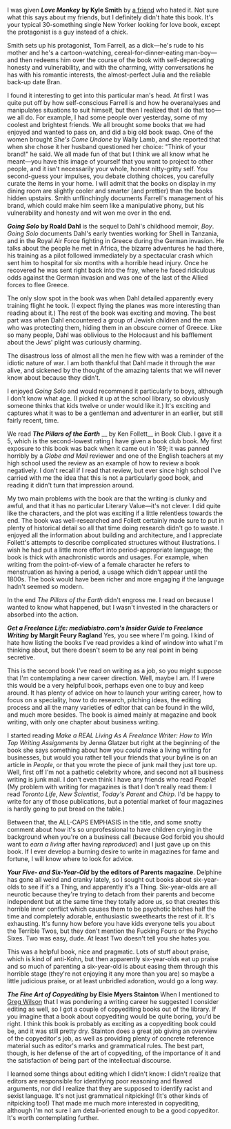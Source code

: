 <!--
.. title: April and May Books
.. date: 2009-05-17 23:21:30
.. author: Amy Brown
-->

I was given ***Love Monkey*** __by Kyle Smith__ by 
[a friend](http://inquisiturient.blogspot.com/2009/03/march-2009-books-and-movies.html) who hated it. Not sure what this says about my
friends, but I definitely didn't hate this book. It's
your typical 30-something single New Yorker looking for
love book, except the protagonist is a guy instead of
a chick. 

Smith sets up his protagonist, Tom Farrell, as 
a dick&mdash;he's rude to his mother and he's a cartoon-watching,
cereal-for-dinner-eating 
man-boy&mdash;and then redeems him over the course of the book
with self-deprecating honesty and vulnerability,
and with the charming, witty conversations he has with his 
romantic interests, the almost-perfect Julia and the
reliable back-up date Bran.

I found it interesting to get into this
particular man's head. At first I was quite put off by
how self-conscious Farrell is and how he overanalyses
and manipulates situations to suit himself, but then
I realized that I do that too&mdash;we all do.
For example, I had some people over
yesterday, some of my coolest and brightest friends.
We all brought some books that we had enjoyed and
wanted to pass on, and did a big old book swap. One
of the women brought *She's Come Undone* by Wally
Lamb, and she reported that when she chose it her
husband questioned her choice: "Think of your
brand!" he said. We all made fun of that but I 
think we all know what he meant&mdash;you have this
image of yourself that you want to project to other
people, and it
isn't necessarily your whole, honest nitty-gritty
self. You second-guess your impulses, you
debate clothing choices, you carefully curate the 
items in your home. I will admit that the books
on display in my dining room are slightly cooler
and smarter (and prettier) than the books hidden 
upstairs.  Smith unflinchingly documents Farrell's 
management of his brand, which could make him seem 
like a manipulative phony, but his vulnerability and
honesty and wit won me over in the end.  

***Going Solo*** __by Roald Dahl__ is the sequel to
Dahl's childhood memoir, *Boy*. *Going Solo* documents
Dahl's early twenties working for Shell in Tanzania, and in
the Royal Air Force fighting in Greece during
the German invasion. He talks about the people he met
in Africa, the bizarre adventures he had there, his
training as a pilot followed immediately by a
spectacular crash which sent him to hospital for
six months with a horrible head injury. Once he
recovered he was sent right back into the fray,
where he faced ridiculous odds against the German
invasion and was one of the last of the Allied forces
to flee Greece.

The only
slow spot in the book was when Dahl detailed apparently
every training flight he took. (I expect flying
the planes was more interesting than reading about
it.) The rest of the book was exciting and moving.
The best part was when Dahl encountered a
group of Jewish children and the man who was 
protecting them, hiding them in an obscure corner
of Greece. Like so many people, Dahl was oblivious
to the Holocaust and his bafflement about
the Jews' plight was curiously charming. 

The disastrous loss of almost all the men he flew with was 
a reminder of the idiotic nature of war. 
I am both thankful that Dahl made
it through the war alive, and sickened by the thought
of the amazing talents that we will never know about
because they didn't.

I enjoyed *Going Solo* and would recommend it particularly
to boys, although I don't know what age. (I picked it up
at the school library, so obviously someone thinks that kids
twelve or under would like it.) It's exciting
and captures what it was to be a gentleman and adventurer
in an earlier, but still fairly recent, time.

We read ***The Pillars of the Earth*** __ by Ken Follett__ in
Book Club. I gave it a 5, which is the second-lowest
rating I have given a book club book. My first exposure
to this book was back when it came out in '89; it was
panned horribly by a *Globe and Mail* reviewer and one
of the English teachers at my high school used the review
as an example of how to review a book negatively. I don't
recall if I read that review, but ever since high school
I've carried with me the idea that this is not a particularly
good book, and reading it didn't turn that impression around.

My two main problems with the book are that the writing is
clunky and awful, and that it has no particular Literary
Value&mdash;it's not clever. I did quite like
the characters, and the plot was exciting if a little
relentless towards the end. The book was 
well-researched and Follett certainly made sure to put
in plenty of historical detail so all that time doing research
didn't go to waste. I enjoyed all the information about
building and architecture, and I appreciate
Follett's attempts to describe complicated structures
without illustrations. I wish he had put a little more
effort into period-appropriate language; the book is 
thick with anachronistic words and usages. For
example, when writing from the point-of-view of a 
female character he refers to menstruation as having
a period, a usage which didn't appear until the 1800s.
The book would have been richer and more engaging
if the language hadn't seemed so modern.  

In the end *The Pillars of the Earth* didn't engross me.
I read on because I wanted to know what happened, but I
wasn't invested in the characters or absorbed into the 
action.

***Get a Freelance Life: mediabistro.com's Insider Guide to Freelance 
Writing*** __by Margit Feury Ragland__ Yes, you see where
I'm going. I kind of hate how listing the books I've
read provides a kind of window into what I'm thinking 
about, but there doesn't seem to be any real point in
being secretive. 

This is the second book I've read on writing as
a job, so you might suppose that I'm contemplating a
new career direction. Well, maybe I am. If I were this
would be a very helpful book, perhaps even one to buy
and keep around. It has plenty of advice on how to
launch your writing career, how to focus on a speciality,
how to do research, pitching ideas, the editing process
and all the many varieties of editor that can be found
in the wild, and much more besides. The book is aimed 
mainly at magazine and book writing, with only one chapter
about business writing.

I started reading *Make a REAL Living As A Freelance 
Writer: How to Win Top Writing Assignments* by Jenna Glatzer
but right at the beginning of the book she says something
about how you *could* make a living writing for businesses,
but would you rather tell your friends that your byline is
on an article in *People*, or that you wrote the piece of
junk mail they just tore up. Well, first off I'm not a
pathetic celebrity whore, and second not all business 
writing is junk mail. I don't even think I have any friends
who read *People*! (My problem with writing for magazines is
that I don't really read them: I read *Toronto Life*, 
*New Scientist*, *Today's Parent* and *Chirp*. I'd be 
happy to write for any of those publications, but a potential
market of four magazines is
hardly going to put bread on the table.)

Between that, the ALL-CAPS EMPHASIS in the title, and 
some snotty comment about how it's so unprofessional 
to have children crying in the background
when you're on a business call (because God forbid you
should want to *earn a living* after having *reproduced*)
and I just gave up on this book. If I ever develop a 
burning desire to write in magazines for fame and fortune,
I will know where to look for advice.

***Your Five- and Six-Year-Old*** __by the editors of Parents magazine__.
Delphine has gone all weird and cranky lately, so I sought
out books about six-year-olds to see if it's a Thing, and
apparently it's a Thing. Six-year-olds are all neurotic
because they're trying to detach from their parents and become
independent but
at the same time they totally adore us, so that creates this
horrible inner conflict which causes them to be psychotic bitches
half the time and completely adorable, enthusiastic
sweethearts the rest of it. It's exhausting. It's
funny how before you have kids everyone tells you about
the Terrible Twos, but they don't mention the Fucking
Fours or the Psycho Sixes. Two was easy, dude. At least
Two doesn't tell you she hates you.

This was a helpful book, nice and pragmatic. Lots of stuff
about praise, which is kind of anti-Kohn, but then apparently
six-year-olds eat up praise and so much of parenting a
six-year-old is about easing them through this horrible
stage (they're not enjoying it any more than you are) so 
maybe a little judicious praise, or at least unbridled
adoration, would go a long way.

***The Fine Art of Copyediting*** __by Elsie Myers Stainton__
When I mentioned to [Greg Wilson](http://pyre.third-bit.com/) that
I was pondering a writing career he suggested I consider 
editing as well, so I got a couple of copyediting books
out of the library. If you imagine that a book about copyediting
would be quite boring, you'd be right. I think this book
is probably as exciting as a copyediting book could be, and
it was still pretty dry. Stainton does a great job giving
an overview of the copyeditor's job, as well as providing
plenty of concrete reference material such as editor's marks
and grammatical rules. The best part, though, is her 
defense of the art of copyediting, of the importance of it
and the satisfaction of being part of the 
intellectual discourse. 

I learned some things about 
editing which I didn't know: I didn't realize that editors
are responsible for identifying poor reasoning and flawed
arguments, nor did I realize that they are supposed to 
identify racist and sexist language. It's not just 
grammatical nitpicking! (It's other kinds of nitpicking too!)
That made me much more interested
in copyediting, although I'm not sure I am detail-oriented
enough to be a good copyeditor. It's worth
contemplating further.


